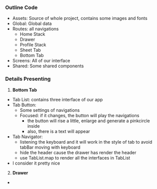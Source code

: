 ### Outline Code

- Assets: Source of whole project, contains some images and fonts
- Global:  Global data
- Routes: all navigations
  - Home Stack
  - Drawer
  - Profile Stack
  - Sheet Tab
  - Bottom Tab
- Screens: All of our interface
- Shared: Some shared components



### Details Presenting

1. **Bottom Tab**

- Tab List: contains three interface of our app
- Tab Button: 
  - Some settings of navigations
  - Focused: if it changes, the button will play the navigations
    - the button will rise a little, enlarge and generate a pinkcircle inside
    - also, there is a text will appear
- Tab Navigator: 
  - listening the keyboard and it will work in the style of tab to avoid tabBar moving with keyboard
  - hide the header cause the drawer has render the header
  - use TabList.map to render all the interfaces in TabList
- I consider it pretty nice

2. **Drawer**

- 
